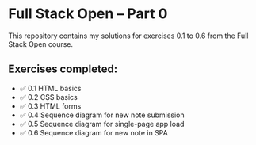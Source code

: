 # Full Stack Open – Part 0

This repository contains my solutions for exercises 0.1 to 0.6 from the Full Stack Open course.

## Exercises completed:
- ✅ 0.1 HTML basics
- ✅ 0.2 CSS basics
- ✅ 0.3 HTML forms
- ✅ 0.4 Sequence diagram for new note submission
- ✅ 0.5 Sequence diagram for single-page app load
- ✅ 0.6 Sequence diagram for new note in SPA